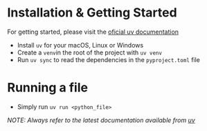 # Installation & Getting Started

For getting started, please visit the [oficial uv documentation](https://docs.astral.sh/uv/getting-started/) 

* Install `uv` for your macOS, Linux or Windows
* Create a `venv`in the root of the project with `uv venv`
* Run `uv sync` to read the dependencies in the `pyproject.toml` file

# Running a file

* Simply run `uv run <python_file>`

*NOTE: Always refer to the latest documentation available from [uv](https://docs.astral.sh/uv/)*